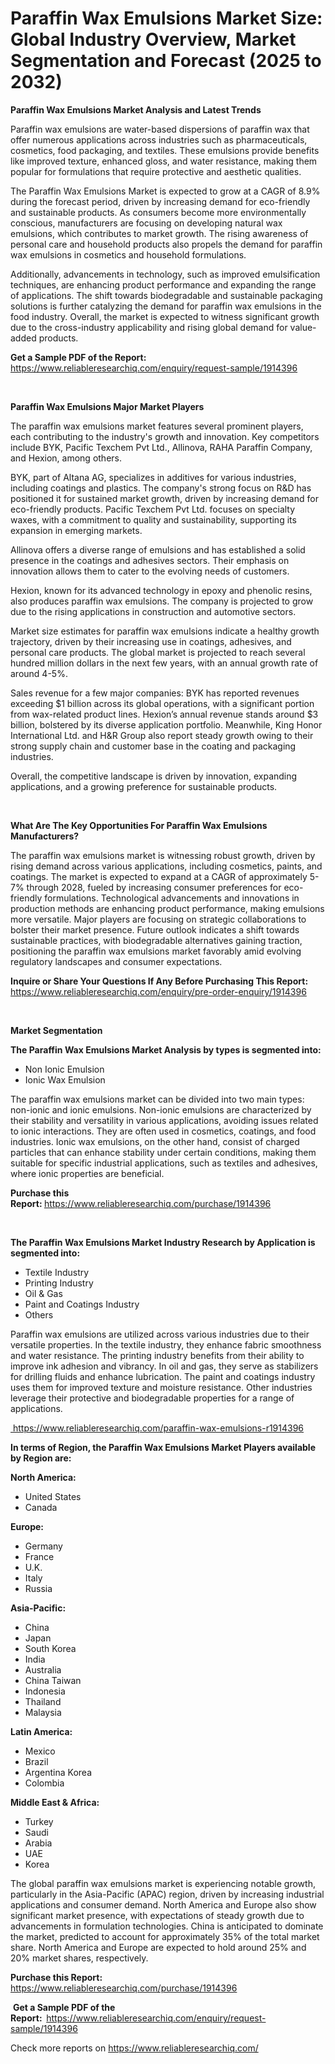 <p><h1>Paraffin Wax Emulsions Market Size: Global Industry Overview, Market Segmentation and Forecast (2025 to 2032)</h1></p><p><strong>Paraffin Wax Emulsions Market Analysis and Latest Trends</strong></p>
<p><p>Paraffin wax emulsions are water-based dispersions of paraffin wax that offer numerous applications across industries such as pharmaceuticals, cosmetics, food packaging, and textiles. These emulsions provide benefits like improved texture, enhanced gloss, and water resistance, making them popular for formulations that require protective and aesthetic qualities.</p><p>The Paraffin Wax Emulsions Market is expected to grow at a CAGR of 8.9% during the forecast period, driven by increasing demand for eco-friendly and sustainable products. As consumers become more environmentally conscious, manufacturers are focusing on developing natural wax emulsions, which contributes to market growth. The rising awareness of personal care and household products also propels the demand for paraffin wax emulsions in cosmetics and household formulations.</p><p>Additionally, advancements in technology, such as improved emulsification techniques, are enhancing product performance and expanding the range of applications. The shift towards biodegradable and sustainable packaging solutions is further catalyzing the demand for paraffin wax emulsions in the food industry. Overall, the market is expected to witness significant growth due to the cross-industry applicability and rising global demand for value-added products.</p></p>
<p><strong>Get a Sample PDF of the Report:&nbsp;</strong> <a href="https://www.reliableresearchiq.com/enquiry/request-sample/1914396?utm_campaign=2318&utm_medium=2&utm_source=Github&utm_content=ia&utm_term=03042025&utm_id=paraffin-wax-emulsions">https://www.reliableresearchiq.com/enquiry/request-sample/1914396</a></p>
<p>&nbsp;</p>
<p><strong>Paraffin Wax Emulsions Major Market Players</strong></p>
<p><p>The paraffin wax emulsions market features several prominent players, each contributing to the industry's growth and innovation. Key competitors include BYK, Pacific Texchem Pvt Ltd., Allinova, RAHA Paraffin Company, and Hexion, among others.</p><p>BYK, part of Altana AG, specializes in additives for various industries, including coatings and plastics. The company's strong focus on R&D has positioned it for sustained market growth, driven by increasing demand for eco-friendly products. Pacific Texchem Pvt Ltd. focuses on specialty waxes, with a commitment to quality and sustainability, supporting its expansion in emerging markets.</p><p>Allinova offers a diverse range of emulsions and has established a solid presence in the coatings and adhesives sectors. Their emphasis on innovation allows them to cater to the evolving needs of customers.</p><p>Hexion, known for its advanced technology in epoxy and phenolic resins, also produces paraffin wax emulsions. The company is projected to grow due to the rising applications in construction and automotive sectors.</p><p>Market size estimates for paraffin wax emulsions indicate a healthy growth trajectory, driven by their increasing use in coatings, adhesives, and personal care products. The global market is projected to reach several hundred million dollars in the next few years, with an annual growth rate of around 4-5%.</p><p>Sales revenue for a few major companies: BYK has reported revenues exceeding $1 billion across its global operations, with a significant portion from wax-related product lines. Hexion’s annual revenue stands around $3 billion, bolstered by its diverse application portfolio. Meanwhile, King Honor International Ltd. and H&R Group also report steady growth owing to their strong supply chain and customer base in the coating and packaging industries.</p><p>Overall, the competitive landscape is driven by innovation, expanding applications, and a growing preference for sustainable products.</p></p>
<p>&nbsp;</p>
<p><strong>What Are The Key Opportunities For Paraffin Wax Emulsions Manufacturers?</strong></p>
<p><p>The paraffin wax emulsions market is witnessing robust growth, driven by rising demand across various applications, including cosmetics, paints, and coatings. The market is expected to expand at a CAGR of approximately 5-7% through 2028, fueled by increasing consumer preferences for eco-friendly formulations. Technological advancements and innovations in production methods are enhancing product performance, making emulsions more versatile. Major players are focusing on strategic collaborations to bolster their market presence. Future outlook indicates a shift towards sustainable practices, with biodegradable alternatives gaining traction, positioning the paraffin wax emulsions market favorably amid evolving regulatory landscapes and consumer expectations.</p></p>
<p><strong>Inquire or Share Your Questions If Any Before Purchasing This Report:</strong> <a href="https://www.reliableresearchiq.com/enquiry/pre-order-enquiry/1914396?utm_campaign=2318&utm_medium=2&utm_source=Github&utm_content=ia&utm_term=03042025&utm_id=paraffin-wax-emulsions">https://www.reliableresearchiq.com/enquiry/pre-order-enquiry/1914396</a></p>
<p>&nbsp;</p>
<p><strong>Market Segmentation</strong></p>
<p><strong>The Paraffin Wax Emulsions Market Analysis by types is segmented into:</strong></p>
<p><ul><li>Non Ionic Emulsion</li><li>Ionic Wax Emulsion</li></ul></p>
<p><p>The paraffin wax emulsions market can be divided into two main types: non-ionic and ionic emulsions. Non-ionic emulsions are characterized by their stability and versatility in various applications, avoiding issues related to ionic interactions. They are often used in cosmetics, coatings, and food industries. Ionic wax emulsions, on the other hand, consist of charged particles that can enhance stability under certain conditions, making them suitable for specific industrial applications, such as textiles and adhesives, where ionic properties are beneficial.</p></p>
<p><strong>Purchase this Report:&nbsp;</strong><a href="https://www.reliableresearchiq.com/purchase/1914396?utm_campaign=2318&utm_medium=2&utm_source=Github&utm_content=ia&utm_term=03042025&utm_id=paraffin-wax-emulsions">https://www.reliableresearchiq.com/purchase/1914396</a></p>
<p>&nbsp;</p>
<p><strong>The Paraffin Wax Emulsions Market Industry Research by Application is segmented into:</strong></p>
<p><ul><li>Textile Industry</li><li>Printing Industry</li><li>Oil & Gas</li><li>Paint and Coatings Industry</li><li>Others</li></ul></p>
<p><p>Paraffin wax emulsions are utilized across various industries due to their versatile properties. In the textile industry, they enhance fabric smoothness and water resistance. The printing industry benefits from their ability to improve ink adhesion and vibrancy. In oil and gas, they serve as stabilizers for drilling fluids and enhance lubrication. The paint and coatings industry uses them for improved texture and moisture resistance. Other industries leverage their protective and biodegradable properties for a range of applications.</p></p>
<p><a href="https://www.reliableresearchiq.com/paraffin-wax-emulsions-r1914396?utm_campaign=2318&utm_medium=2&utm_source=Github&utm_content=ia&utm_term=03042025&utm_id=paraffin-wax-emulsions">&nbsp;https://www.reliableresearchiq.com/paraffin-wax-emulsions-r1914396</a></p>
<p><strong>In terms of Region, the Paraffin Wax Emulsions Market Players available by Region are:</strong></p>
<p>
    <p> <strong> North America: </strong>
        <ul>
            <li>United States</li>
            <li>Canada</li>
        </ul>
        </p> 
    <p> <strong> Europe: </strong>
        <ul>
            <li>Germany</li>
            <li>France</li>
            <li>U.K.</li>
            <li>Italy</li>
            <li>Russia</li>
        </ul>
        </p> 
    <p> <strong> Asia-Pacific: </strong>
        <ul>
            <li>China</li>
            <li>Japan</li>
            <li>South Korea</li>
            <li>India</li>
            <li>Australia</li>
            <li>China Taiwan</li>
            <li>Indonesia</li>
            <li>Thailand</li>
            <li>Malaysia</li>
        </ul>
        </p> 
    <p> <strong> Latin America: </strong>
        <ul>
            <li>Mexico</li>
            <li>Brazil</li>
            <li>Argentina Korea</li>
            <li>Colombia</li>
        </ul>
        </p> 
    <p> <strong> Middle East & Africa: </strong>
        <ul>
            <li>Turkey</li>
            <li>Saudi</li>
            <li>Arabia</li>
            <li>UAE</li>
            <li>Korea</li>
        </ul>
    </p>
    </p>
<p><p>The global paraffin wax emulsions market is experiencing notable growth, particularly in the Asia-Pacific (APAC) region, driven by increasing industrial applications and consumer demand. North America and Europe also show significant market presence, with expectations of steady growth due to advancements in formulation technologies. China is anticipated to dominate the market, predicted to account for approximately 35% of the total market share. North America and Europe are expected to hold around 25% and 20% market shares, respectively.</p></p>
<p><strong>Purchase this Report: </strong><a href="https://www.reliableresearchiq.com/purchase/1914396?utm_campaign=2318&utm_medium=2&utm_source=Github&utm_content=ia&utm_term=03042025&utm_id=paraffin-wax-emulsions">https://www.reliableresearchiq.com/purchase/1914396</a></p>
<p>&nbsp;<strong>Get a Sample PDF of the Report:&nbsp;&nbsp;</strong><a href="https://www.reliableresearchiq.com/enquiry/request-sample/1914396?utm_campaign=2318&utm_medium=2&utm_source=Github&utm_content=ia&utm_term=03042025&utm_id=paraffin-wax-emulsions">https://www.reliableresearchiq.com/enquiry/request-sample/1914396</a></p>
<p><strong></strong></p>
<p>Check more reports on <a href="https://www.reliableresearchiq.com/?utm_campaign=2318&utm_medium=2&utm_source=Github&utm_content=ia&utm_term=03042025&utm_id=paraffin-wax-emulsions">https://www.reliableresearchiq.com/</a></p>